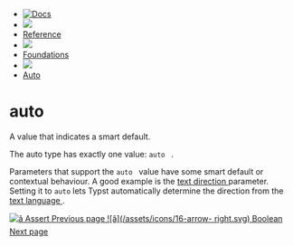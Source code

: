   * [ ![Docs](/assets/icons/16-docs-dark.svg) ](/docs)
  * ![](/assets/icons/16-arrow-right.svg)
  * [ Reference ](/docs/reference/)
  * ![](/assets/icons/16-arrow-right.svg)
  * [ Foundations ](/docs/reference/foundations/)
  * ![](/assets/icons/16-arrow-right.svg)
  * [ Auto ](/docs/reference/foundations/auto/)

#  auto

A value that indicates a smart default.

The auto type has exactly one value: ` auto  ` .

Parameters that support the ` auto  ` value have some smart default or
contextual behaviour. A good example is the [ text direction
](/docs/reference/text/text/#parameters-dir) parameter. Setting it to ` auto
` lets Typst automatically determine the direction from the [ text language
](/docs/reference/text/text/#parameters-lang) .

[ ![â](/assets/icons/16-arrow-right.svg) Assert  Previous page
](/docs/reference/foundations/assert/) [ ![â](/assets/icons/16-arrow-
right.svg) Boolean  Next page  ](/docs/reference/foundations/bool/)

